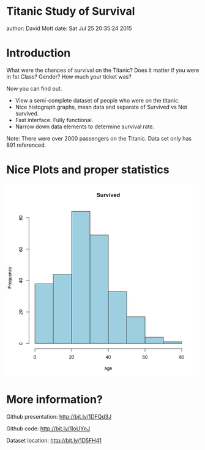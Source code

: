 Titanic Study of Survival
========================================================
author: David Mott
date: Sat Jul 25 20:35:24 2015

Introduction
========================================================

What were the chances of survival on the Titanic? 
Does it matter if you were in 1st Class?  Gender?  How much your ticket was? 

Now you can find out.  

- View a semi-complete dataset of people who were on the titanic. 
- Nice histograph graphs, mean data and separate of Survived vs Not survived.  
- Fast interface.  Fully functional. 
- Narrow down data elements to determine survival rate. 

Note:  There were over 2000 passengers on the Titanic.  Data set only has 891 referenced.  

Nice Plots and proper statistics
========================================================

![plot of chunk unnamed-chunk-1](TitanicStudy-figure/unnamed-chunk-1-1.png) 

More information?
========================================================

Github presentation: 
http://bit.ly/1DFQd3J

Github code:
http://bit.ly/1IoUYnJ

Dataset location:
http://bit.ly/1D5FH41

